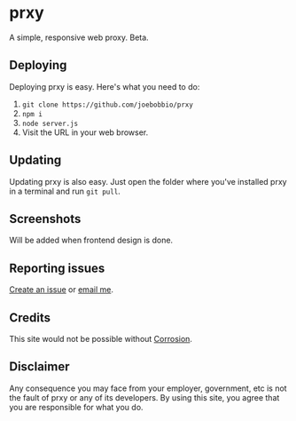 # prxy
A simple, responsive web proxy. Beta.

## Deploying
Deploying prxy is easy. Here's what you need to do:
1) `git clone https://github.com/joebobbio/prxy`
2) `npm i`
3) `node server.js`
4) Visit the URL in your web browser.

## Updating
Updating prxy is also easy. Just open the folder where you've installed prxy in a terminal and run `git pull`.

## Screenshots
Will be added when frontend design is done.

## Reporting issues
[Create an issue](https://github.com/joebobbio/prxy/issues/new/choose) or [email me](mailto:support@phene.dev).

## Credits
This site would not be possible without [Corrosion](https://github.com/titaniumnetwork-dev/Corrosion).

## Disclaimer
Any consequence you may face from your employer, government, etc is not the fault of prxy or any of its developers. By using this site, you agree that you are responsible for what you do.